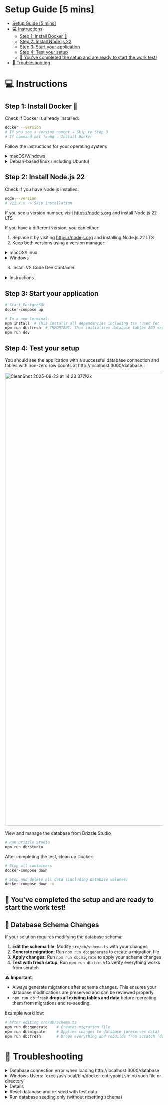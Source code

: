 # Setup Guide [5 mins]

- [Setup Guide \[5 mins\]](#setup-guide-5-mins)
- [💻 Instructions](#-instructions)
  - [Step 1: Install Docker 🐳](#step-1-install-docker-)
  - [Step 2: Install Node.js 22](#step-2-install-nodejs-22)
  - [Step 3: Start your application](#step-3-start-your-application)
  - [Step 4: Test your setup](#step-4-test-your-setup)
  - [🎉 You've completed the setup and are ready to start the work test!](#-youve-completed-the-setup-and-are-ready-to-start-the-work-test)
- [🔧 Troubleshooting](#-troubleshooting)

# 💻 Instructions

## Step 1: Install Docker 🐳

Check if Docker is already installed:

```bash
docker --version
# If you see a version number → Skip to Step 3
# If command not found → Install Docker
```

Follow the instructions for your operating system:

<details>
<summary>macOS/Windows</summary>

1. Go to https://www.docker.com/products/docker-desktop/ and download Docker Desktop for your operating system.
2. After installation, start Docker Desktop and wait for it to fully initialize (~30 seconds).
3. Make sure Docker Desktop is running (check for the whale icon in your system tray/menu bar)
</details>
<details>
<summary>Debian-based linux (including Ubuntu)</summary>

```bash
curl -fsSL https://get.docker.com -o get-docker.sh
sudo sh get-docker.sh
sudo usermod -aG docker $USER
newgrp docker
```

Check if Docker daemon is running:

```bash
sudo systemctl status docker
# If not running:
sudo systemctl start docker
```

</details>

## Step 2: Install Node.js 22

Check if you have Node.js installed:

```bash
node --version
# v22.x.x -> Skip installation
```

If you see a version number, visit https://nodejs.org and install Node.js 22 LTS

If you have a different version, you can either:

1. Replace it by visiting https://nodejs.org and installing Node.js 22 LTS
2. Keep both versions using a version manager:
<details>
<summary>macOS/Linux</summary>

```bash
# Install nvm (Node Version Manager)
curl -o- https://raw.githubusercontent.com/nvm-sh/nvm/v0.39.0/install.sh | bash
# OR if you don't have curl:
wget -qO- https://raw.githubusercontent.com/nvm-sh/nvm/v0.39.0/install.sh | bash

# Reload your terminal or run:
source ~/.bashrc  # or ~/.zshrc for zsh users

# Install and use Node 22
nvm install 22
nvm use 22
```

</details>
<details>
<summary>Windows</summary>

```bash
# Install nvm-windows from: https://github.com/coreybutler/nvm-windows/releases
# Download and run the nvm-setup.exe installer

# After installation, in a new terminal:
nvm install 22
nvm use 22
```

</details>

3. Install VS Code Dev Container
<details>
<summary>Instructions</summary>

1. Install the "Dev Containers" extension in VS Code
1. Open this project in VS Code by clicking "Reopen in Container" when prompted (or press F1 and search for "Dev Containers: Reopen in Container")
   - VS Code will build the container, install dependencies and set up the database independently
   - Once ready, you'll see "✅ Dev container ready!" in the terminal
1. Run `npm run dev` in the VS Code terminal
1. You can skip [Step 3: Start application](#step-3-start-application) and open http://localhost:3000 in your browser
</details>

## Step 3: Start your application

```bash
# Start PostgreSQL
docker-compose up

# In a new terminal:
npm install  # This installs all dependencies including tsx (used for TypeScript execution)
npm run db:fresh  # IMPORTANT: This initializes database tables AND seeds test data
npm run dev
```

## Step 4: Test your setup

You should see the application with a successful database connection and tables with non-zero row counts at http://localhost:3000/database :

<img width="3214" height="1442" alt="CleanShot 2025-09-23 at 14 23 37@2x" src="https://github.com/user-attachments/assets/18daa987-756a-471c-904f-82f032a26b38" />

View and manage the database from Drizzle Studio

```bash
# Run Drizzle Studio
npm run db:studio
```

After completing the test, clean up Docker:

```bash
# Stop all containers
docker-compose down

# Stop and delete all data (including database volumes)
docker-compose down -v
```

## 🎉 You've completed the setup and are ready to start the work test!

## 📝 Database Schema Changes

If your solution requires modifying the database schema:

1. **Edit the schema file**: Modify `src/db/schema.ts` with your changes
2. **Generate migration**: Run `npm run db:generate` to create a migration file
3. **Apply changes**: Run `npm run db:migrate` to apply your schema changes
4. **Test with fresh setup**: Run `npm run db:fresh` to verify everything works from scratch

⚠️ **Important**:

- Always generate migrations after schema changes. This ensures your database modifications are preserved and can be reviewed properly.
- `npm run db:fresh` **drops all existing tables and data** before recreating them from migrations and re-seeding.

Example workflow:

```bash
# After editing src/db/schema.ts
npm run db:generate    # Creates migration file
npm run db:migrate     # Applies changes to database (preserves data)
npm run db:fresh       # Drops everything and rebuilds from scratch (destroys data)
```

# 🔧 Troubleshooting

<details>
<summary>Database connection error when loading http://localhost:3000/database </summary>

verify PostgreSQL is running:

```bash
docker ps  # Should show tech-lead-postgres container running
```

</details>

<details>
<summary>Windows Users: `exec /usr/local/bin/docker-entrypoint.sh: no such file or directory`</summary>

This error occurs when Git converts line endings to Windows format (CRLF). To fix:

Option 1: Fresh clone with correct line endings

```bash
# Configure git to preserve LF line endings
git config --global core.autocrlf input

# Remove the current directory and clone again
cd ..
rm -rf tech-lead-test
git clone <repository-url>
cd tech-lead-test
docker-compose up --build
```

Option 2: Rebuild containers (the Dockerfile now auto-fixes line endings)

```bash
docker-compose down
docker-compose build --no-cache
docker-compose up
```

</details>

<details>
<summmary>Can't access http://localhost:3000?</summary>

1. Check if containers are running:

```bash
docker ps
```

You should see both `tech-lead-app` and `tech-lead-postgres` running.

2. Check application logs:

```bash
docker-compose logs app
```

Look for `"ready - started server on 0.0.0.0:3000"` message.

3. Wait for initialization: The first start takes a few minutes to:
   - Install dependencies
   - Set up the database
   - Start the development server

4. Try without detached mode to see live output:

```bash
docker-compose down
docker-compose up --build
```

This shows all logs in real-time so you can see exactly what's happening.

</details>

<details> 
<summary>Reset database and re-seed with test data</summary>

```bash
npm run db:fresh
```

</details>

<details>
<summary>Run database seeding only (without resetting schema)</summary>

```bash
npm run db:seed
```

</details>

